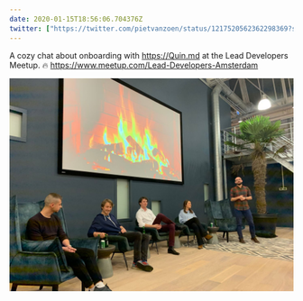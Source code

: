 ```yaml
---
date: 2020-01-15T18:56:06.704376Z
twitter: ["https://twitter.com/pietvanzoen/status/1217520562362298369?s=21"]
---
```

A cozy chat about onboarding with https://Quin.md at the Lead Developers Meetup. 🔥 https://www.meetup.com/Lead-Developers-Amsterdam

![](/media/E11A2ABC-6B56-46C6-AD41-1D4B396C6634.jpeg)
